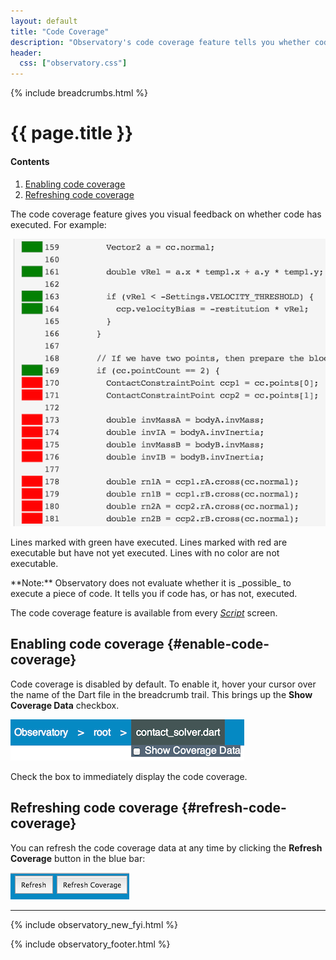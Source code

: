```yaml
---
layout: default
title: "Code Coverage"
description: "Observatory's code coverage feature tells you whether code in your Dart application has executed and whether it is executable."
header:
  css: ["observatory.css"]
---
```


{% include breadcrumbs.html %}

# {{ page.title }}

<h4>Contents</h4>
<ol class="toc">
  <li> <a href="#enable-code-coverage">Enabling code coverage</a> </li>
  <li> <a href="#refresh-code-coverage">Refreshing code coverage</a> </li>
</ol>

The code coverage feature gives you visual feedback on whether code
has executed. For example:

<img src="images/CodeCoverageExample.png" alt="An example of the Dart code coverage feature in Observatory">

Lines marked with green have executed. Lines marked with red are
executable but have not yet executed. Lines with no color are
not executable.

<aside class="alert alert-info" markdown="1">
**Note:** Observatory does not evaluate whether it is _possible_
to execute a piece of code. It tells you if code has, or has not, executed.
</aside>

The code coverage feature is available from every
[_Script_](screens.html#script-screen) screen.

## Enabling code coverage {#enable-code-coverage}

Code coverage is disabled by default. To enable it, hover your cursor
over the name of the Dart file in the breadcrumb trail. This brings
up the **Show Coverage Data** checkbox.

<img src="images/CodeCoverageCheckBox.png" alt="Check box for enabling code coverage">

Check the box to immediately display the code coverage.

## Refreshing code coverage {#refresh-code-coverage}

You can refresh the code coverage data at any time by clicking
the **Refresh Coverage** button in the blue bar:

<img src="images/RefreshCoverageButton.png" alt="Button for refreshing code coverage data">

---

{% include observatory_new_fyi.html %}

{% include observatory_footer.html %}

